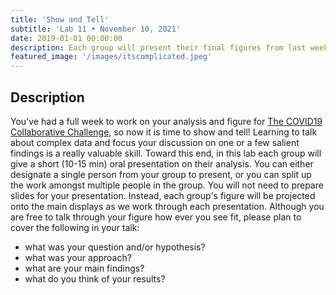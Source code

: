 ```yaml
---
title: 'Show and Tell'
subtitle: 'Lab 11 • November 10, 2021'
date: 2019-01-01 00:00:00
description: Each group will present their final figures from last week's COVID Challenge.
featured_image: '/images/itscomplicated.jpeg'
---
```


## Description

You've had a full week to work on your analysis and figure for [The COVID19 Collaborative Challenge](https://diytranscriptomics.com/lab/lab-10), so now it is time to show and tell!  Learning to talk about complex data and focus your discussion on one or a few salient findings is a really valuable skill.  Toward this end, in this lab each group will give a short (10-15 min) oral presentation on their analysis.  You can either designate a single person from your group to present, or you can split up the work amongst multiple people in the group.  You will not need to prepare slides for your presentation.  Instead, each group's figure will be projected onto the main displays as we work through each presentation. Although you are free to talk through your figure how ever you see fit, please plan to cover the following in your talk:

* what was your question and/or hypothesis?
* what was your approach?
* what are your main findings?
* what do you think of your results?